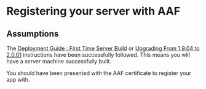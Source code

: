 # Registering your server with AAF

## Assumptions
The [Deployment Guide : First Time Server Build](Deployment_Guide_-_First_Time_Server_Build.md) or [Upgrading From 1.9.04 to 2.0.01](Upgrading_From_1.9.04_to_2.0.01.md) instructions have been successfully followed. This means you will have a _server_ machine successfully built.

You should have been presented with the AAF certificate to register your app with.
